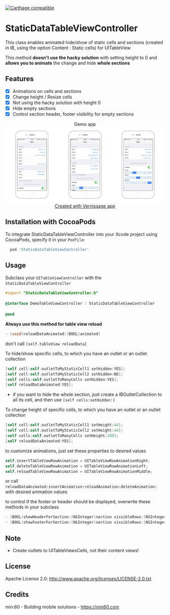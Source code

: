 [![Carthage compatible](https://img.shields.io/badge/Carthage-compatible-4BC51D.svg?style=flat)](https://github.com/Carthage/Carthage)

# StaticDataTableViewController

This class enables animated hide/show of static cells and sections (created in IB, using the option Content : Static cells) for UITableView

This method **doesn't use the hacky solution** with setting height to 0 and **allows you to animate** the change and hide  **whole sections**

## Features

- [x] Animations on cells and sections
- [x] Change height / Resize cells
- [x] Not using the hacky solution with height 0
- [x] Hide empty sections
- [x] Control section header, footer visibility for empty sections 

<p align="center">
  Demo app
  <img src="demoapp.jpg" />
  <a href="http://www.vernissageapp.com/">Created with Vernissage app</a>
</p>

## Installation with CocoaPods

To integrate StaticDataTableViewController into your Xcode project using CocoaPods, specify it in your `Podfile`:

```bash
  pod 'StaticDataTableViewController'
```

## Usage

Subclass your `UITableViewController` with the `StaticDataTableViewController`

```objective-c
#import "StaticDataTableViewController.h"

@interface DemoTableViewController : StaticDataTableViewController

@end
```

**Always use this method for table view reload** 

```objective-c
- (void)reloadDataAnimated:(BOOL)animated) 
```

don't call `[self.tableView reloadData]`

To hide/show specific cells, to which you have an outlet or an outlet collection

``` objective-c
[self cell:self.outletToMyStaticCell1 setHidden:YES];
[self cell:self.outletToMyStaticCell2 setHidden:NO];
[self cells:self.outletToManyCells setHidden:YES];
[self reloadDataAnimated:YES];
```
- if you want to hide the whole section, just create a IBOutletCollection to all its cell, and then use `[self cells:setHidden:]`

To change height of specific cells, to which you have an outlet or an outlet collection

``` objective-c
[self cell:self.outletToMyStaticCell1 setHeight:44];
[self cell:self.outletToMyStaticCell2 setHeight:44];
[self cells:self.outletToManyCells setHeight:200];
[self reloadDataAnimated:YES];
```

to customize animations, just set these properties to desired values

``` objective-c
self.insertTableViewRowAnimation = UITableViewRowAnimationRight;
self.deleteTableViewRowAnimation = UITableViewRowAnimationLeft;
self.reloadTableViewRowAnimation = UITableViewRowAnimationMiddle;
```

or call `reloadDataAnimated:insertAnimation:reloadAnimation:deleteAnimation:` with desired animation values

to control if the footer or header should be displayed, overwrite these methods in your subclass

``` objective-c
- (BOOL)showHeaderForSection:(NSInteger)section vissibleRows:(NSInteger)vissibleRows;
- (BOOL)showFooterForSection:(NSInteger)section vissibleRows:(NSInteger)vissibleRows;
```

## Note
- Create outlets to UITableViewsCells, not their content views!

## License
Apache License 2.0: http://www.apache.org/licenses/LICENSE-2.0.txt

## Credits
min:60 - Building mobile solutions - <a href="https://min60.com">https://min60.com</a>
